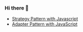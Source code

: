 ### Hi there 👋


<!-- BLOG-POST-LIST:START -->
- [Strategy Pattern with Javascript](https://dev.to/lesdith/strategy-pattern-with-javascript-dha)
- [Adapter Pattern with JavaScript](https://dev.to/lesdith/adapter-pattern-with-javascript-4lgi)
<!-- BLOG-POST-LIST:END -->
